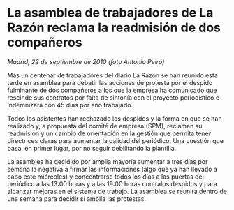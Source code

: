 # La asamblea de trabajadores de La Razón reclama la readmisión de dos compañeros

*Madrid, 22 de septiembre de 2010 (foto Antonio Peiró)*

Más un centenar de trabajadores del diario La Razón se han reunido esta tarde en asamblea para debatir las acciones de protesta por el despido fulminante de dos compañeros a los que la empresa ha comunicado que rescinde sus contratos por falta de sintonía con el proyecto periodístico e indemnizará con 45 días por año trabajado.

Todos los asistentes han rechazado los despidos y la forma en que se han realizado y, a propuesta del comité de empresa (SPM), reclaman su readmisión y un cambio de orientación en la gestión que permita tener directrices claras para aumentar la calidad del periódico. Una cuestión que pasa, en primer lugar, por no seguir debilitando la plantilla.

La asamblea ha decidido por amplia mayoría aumentar a tres días por semana la negativa a firmar las informaciones (algo que ya han llevado a cabo este miércoles) y concentrarse todos los días a las puertas del periódico a las 13:00 horas y a las 19:00 horas contralos despidos y para alcanzar mejoras en el sistema de trabajo. La asamblea se reunirá dentro de una semana para decidir si amplía las protestas.
